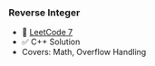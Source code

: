### Reverse Integer
- 🔗 [LeetCode 7](https://leetcode.com/problems/reverse-integer/)
- ✅ C++ Solution
- Covers: Math, Overflow Handling
